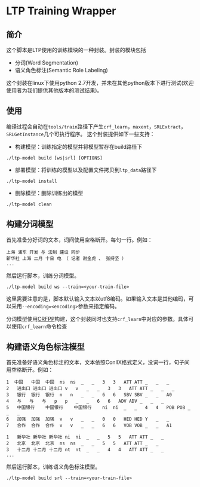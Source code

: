 # LTP Training Wrapper

简介
----
这个脚本是LTP使用的训练模块的一种封装。封装的模块包括

 * 分词(Word Segmentation)
 * 语义角色标注(Semantic Role Labeling)

这个封装在linux下使用python 2.7开发，并未在其他python版本下进行测试(欢迎使用者为我们提供其他版本的测试结果)。

使用
----

编译过程会自动在`tools/train`路径下产生`crf_learn`，`maxent`，`SRLExtract`，`SRLGetInstance`几个可执行程序。
这个封装提供如下一些支持：

* 构建模型：训练指定的模型并将模型暂存在build路径下

```
./ltp-model build [ws|srl] [OPTIONS]
```

* 部署模型：将训练的模型以及配置文件拷贝到`ltp_data`路径下

```
./ltp-model install
```

* 删除模型：删除训练出的模型

```
./ltp-model clean
```

构建分词模型
------------

首先准备分好词的文本，词间使用空格断开。每句一行。例如：

```
上海 浦东 开发 与 法制 建设 同步
新华社 上海 二月 十日 电 （ 记者 谢金虎 、 张持坚 ）
...
```

然后运行脚本，训练分词模型。

```
./ltp-model build ws --train=<your-train-file>
```

这里需要注意的是，脚本默认输入文本以utf8编码。如果输入文本是其他编码，可以采用`--encoding=<encoding>`参数来指定编码。

分词模型使用[CRFPP](http://crfpp.googlecode.com/svn/trunk/doc/index.html)构建，这个封装同时也支持`crf_learn`中对应的参数。具体可以使用`crf_learn`命令检查

构建语义角色标注模型
--------------------

首先准备好语义角色标注的文本，文本依照ConllX格式定义，没词一行，句子间用空格断开。例如：

```
1  中国	中国	中国	ns	ns	_	_	3	3	ATT	ATT	_	_	_
2	进出口	进出口	进出口	v	v	_	_	3	3	ATT	ATT	_	_	_
3	银行	银行	银行	n	n	_	_	6	6	SBV	SBV	_	_	A0
4	与	与	与	p	p	_	_	6	6	ADV	ADV	_	_	_
5	中国银行	中国银行	中国银行	ni	ni	_	_	4	4	POB	POB	_	_	_
6	加强	加强	加强	v	v	_	_	0	0	HED	HED	Y	_	_
7	合作	合作	合作	v	v	_	_	6	6	VOB	VOB	_	_	A1

1	新华社	新华社	新华社	ni	ni	_	_	5	5	ATT	ATT	_	_
2	北京	北京	北京	ns	ns	_	_	5	5	ATT	ATT	_	_
3	十二月	十二月	十二月	nt	nt	_	_	4	4	ATT	ATT	_	_
...
```
然后运行脚本，训练语义角色标注模型。

```
./ltp-model build srl --train=<your-train-file>
```

